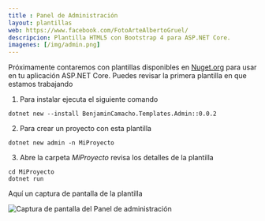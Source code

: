 ```yaml
---
title : Panel de Administración
layout: plantillas
web: https://www.facebook.com/FotoArteAlbertoGruel/
descripcion: Plantilla HTML5 con Bootstrap 4 para ASP.NET Core. 
imagenes: [/img/admin.png]
---
```


Próximamente contaremos con plantillas disponibles en [Nuget.org](https://www.nuget.org/packages/BenjaminCamacho.Templates.Admin/) para usar en tu aplicación ASP.NET Core. Puedes revisar la primera plantilla en que estamos trabajando

1. Para instalar ejecuta el siguiente comando  
```
dotnet new --install BenjaminCamacho.Templates.Admin::0.0.2
```
2. Para crear un proyecto con esta plantilla
```
dotnet new admin -n MiProyecto
```
3. Abre la carpeta _MiProyecto_ revisa los detalles de la plantilla

```
cd MiProyecto
dotnet run
```

Aquí un captura de pantalla de la plantilla

<img data-src="/img/admin.png" class="lazyload" alt="Captura de pantalla del Panel de administración">
